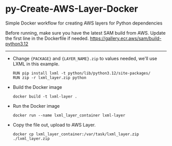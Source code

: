 # py-Create-AWS-Layer-Docker
Simple Docker workflow for creating AWS layers for Python dependencies

Before running, make sure you have the latest SAM build from AWS. Update the first line in the Dockerfile if needed.
https://gallery.ecr.aws/sam/build-python3.12

***

- Change `{PACKAGE}` and `{LAYER_NAME}.zip` to values needed, we'll use LXML in this example.
  ```
  RUN pip install lxml -t python/lib/python3.12/site-packages/
  RUN zip -r lxml_layer.zip python
  ```
   
- Build the Docker image
  ```
  docker build -t lxml-layer .
  ```

- Run the Docker image
  ```
  docker run --name lxml_layer_container lxml-layer
  ```

- Copy the file out, upload to AWS Layer.
  ```
  docker cp lxml_layer_container:/var/task/lxml_layer.zip ./lxml_layer.zip
  ```
